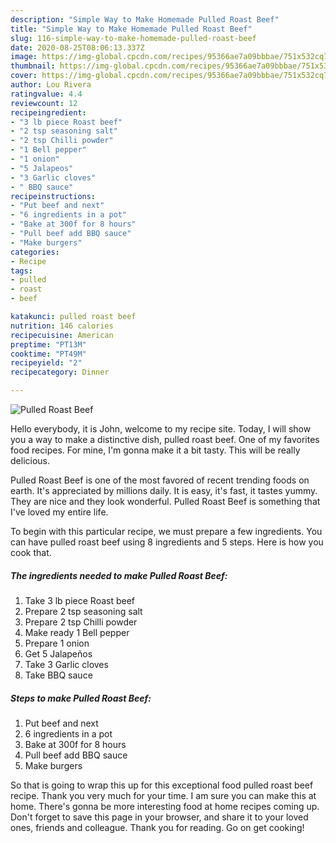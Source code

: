 ```yaml
---
description: "Simple Way to Make Homemade Pulled Roast Beef"
title: "Simple Way to Make Homemade Pulled Roast Beef"
slug: 116-simple-way-to-make-homemade-pulled-roast-beef
date: 2020-08-25T08:06:13.337Z
image: https://img-global.cpcdn.com/recipes/95366ae7a09bbbae/751x532cq70/pulled-roast-beef-recipe-main-photo.jpg
thumbnail: https://img-global.cpcdn.com/recipes/95366ae7a09bbbae/751x532cq70/pulled-roast-beef-recipe-main-photo.jpg
cover: https://img-global.cpcdn.com/recipes/95366ae7a09bbbae/751x532cq70/pulled-roast-beef-recipe-main-photo.jpg
author: Lou Rivera
ratingvalue: 4.4
reviewcount: 12
recipeingredient:
- "3 lb piece Roast beef"
- "2 tsp seasoning salt"
- "2 tsp Chilli powder"
- "1 Bell pepper"
- "1 onion"
- "5 Jalapeos"
- "3 Garlic cloves"
- " BBQ sauce"
recipeinstructions:
- "Put beef and next"
- "6 ingredients in a pot"
- "Bake at 300f for 8 hours"
- "Pull beef add BBQ sauce"
- "Make burgers"
categories:
- Recipe
tags:
- pulled
- roast
- beef

katakunci: pulled roast beef 
nutrition: 146 calories
recipecuisine: American
preptime: "PT13M"
cooktime: "PT49M"
recipeyield: "2"
recipecategory: Dinner

---
```



![Pulled Roast Beef](https://img-global.cpcdn.com/recipes/95366ae7a09bbbae/751x532cq70/pulled-roast-beef-recipe-main-photo.jpg)

Hello everybody, it is John, welcome to my recipe site. Today, I will show you a way to make a distinctive dish, pulled roast beef. One of my favorites food recipes. For mine, I'm gonna make it a bit tasty. This will be really delicious.



Pulled Roast Beef is one of the most favored of recent trending foods on earth. It's appreciated by millions daily. It is easy, it's fast, it tastes yummy. They are nice and they look wonderful. Pulled Roast Beef is something that I've loved my entire life.


To begin with this particular recipe, we must prepare a few ingredients. You can have pulled roast beef using 8 ingredients and 5 steps. Here is how you cook that.

<!--inarticleads1-->

##### The ingredients needed to make Pulled Roast Beef:

1. Take 3 lb piece Roast beef
1. Prepare 2 tsp seasoning salt
1. Prepare 2 tsp Chilli powder
1. Make ready 1 Bell pepper
1. Prepare 1 onion
1. Get 5 Jalapeños
1. Take 3 Garlic cloves
1. Take  BBQ sauce




<!--inarticleads2-->

##### Steps to make Pulled Roast Beef:

1. Put beef and next
1. 6 ingredients in a pot
1. Bake at 300f for 8 hours
1. Pull beef add BBQ sauce
1. Make burgers




So that is going to wrap this up for this exceptional food pulled roast beef recipe. Thank you very much for your time. I am sure you can make this at home. There's gonna be more interesting food at home recipes coming up. Don't forget to save this page in your browser, and share it to your loved ones, friends and colleague. Thank you for reading. Go on get cooking!
